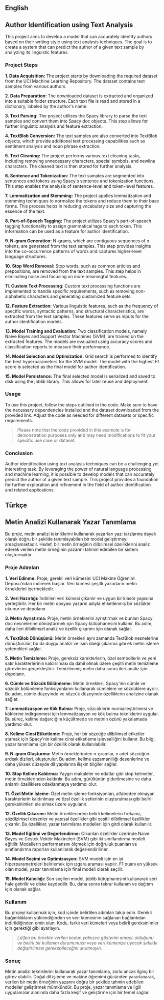 ## English
## Author Identification using Text Analysis
This project aims to develop a model that can accurately identify authors based on their writing style using text analysis techniques. The goal is to create a system that can predict the author of a given text sample by analyzing its linguistic features.

### Project Steps

**1. Data Acquisition:** The project starts by downloading the required dataset from the UCI Machine Learning Repository. The dataset contains text samples from various authors.

**2. Data Preparation:** The downloaded dataset is extracted and organized into a suitable folder structure. Each text file is read and stored in a dictionary, labeled by the author's name.

**3. Text Parsing:** The project utilizes the Spacy library to parse the text samples and convert them into Spacy doc objects. This step allows for further linguistic analysis and feature extraction.

**4. TextBlob Conversion:** The text samples are also converted into TextBlob objects, which provide additional text processing capabilities such as sentiment analysis and noun phrase extraction.

**5. Text Cleaning:** The project performs various text cleaning tasks, including removing unnecessary characters, special symbols, and newline characters. The cleaned text is then stored for further analysis.

**6. Sentence and Tokenization:** The text samples are segmented into sentences and tokens using Spacy's sentence and tokenization functions. This step enables the analysis of sentence-level and token-level features.

**7. Lemmatization and Stemming:** The project applies lemmatization and stemming techniques to normalize the tokens and reduce them to their base forms. This process helps in reducing vocabulary size and capturing the essence of the text.

**8. Part-of-Speech Tagging:** The project utilizes Spacy's part-of-speech tagging functionality to assign grammatical tags to each token. This information can be used as a feature for author identification.

**9. N-gram Generation:** N-grams, which are contiguous sequences of n tokens, are generated from the text samples. This step provides insights into the co-occurrence patterns of words and captures higher-level language structures.

**10. Stop Word Removal:** Stop words, such as common articles and prepositions, are removed from the text samples. This step helps in eliminating noise and focusing on more meaningful features.

**11. Custom Text Processing:** Custom text processing functions are implemented to handle specific requirements, such as removing non-alphabetic characters and generating customized feature sets.

**12. Feature Extraction:** Various linguistic features, such as the frequency of specific words, syntactic patterns, and structural characteristics, are extracted from the text samples. These features serve as inputs for the author identification models.

**13. Model Training and Evaluation:** Two classification models, namely Naive Bayes and Support Vector Machines (SVM), are trained on the extracted features. The models are evaluated using accuracy scores and classification reports to measure their performance.

**14. Model Selection and Optimization:** Grid search is performed to identify the best hyperparameters for the SVM model. The model with the highest F1 score is selected as the final model for author identification.

**15. Model Persistence:** The final selected model is serialized and saved to disk using the joblib library. This allows for later reuse and deployment.

### Usage
To use this project, follow the steps outlined in the code. Make sure to have the necessary dependencies installed and the dataset downloaded from the provided link. Adjust the code as needed for different datasets or specific requirements.

> Please note that the code provided in this example is for demonstration purposes only and may need modifications to fit your specific use case or dataset.

### Conclusion
Author identification using text analysis techniques can be a challenging yet interesting task. By leveraging the power of natural language processing and machine learning, it is possible to develop models that can accurately predict the author of a given text sample. This project provides a foundation for further exploration and refinement in the field of author identification and related applications.


## Türkçe
## Metin Analizi Kullanarak Yazar Tanımlama
Bu proje, metin analizi tekniklerini kullanarak yazarları yazı tarzlarına dayalı olarak doğru bir şekilde tanımlayabilen bir model geliştirmeyi amaçlamaktadır. Hedef, bir metin örneğinin dilbilimsel özelliklerini analiz ederek verilen metin örneğinin yazarını tahmin edebilen bir sistem oluşturmaktır.

### Proje Adımları

**1. Veri Edinme:** Proje, gerekli veri kümesini UCI Makine Öğrenimi Deposu'ndan indirerek başlar. Veri kümesi çeşitli yazarların metin örneklerini içermektedir.

**2. Veri Hazırlığı:** İndirilen veri kümesi çıkarılır ve uygun bir klasör yapısına yerleştirilir. Her bir metin dosyası yazarın adıyla etiketlenmiş bir sözlükte okunur ve depolanır.

**3. Metin Ayrıştırma:** Proje, metin örneklerini ayrıştırmak ve bunları Spacy doc nesnelerine dönüştürmek için Spacy kütüphanesini kullanır. Bu adım, daha ileri dilbilimsel analiz ve özellik çıkarımı için olanak sağlar.

**4. TextBlob Dönüşümü:** Metin örnekleri aynı zamanda TextBlob nesnelerine dönüştürülür, bu da duygu analizi ve isim öbeği çıkarma gibi ek metin işleme yetenekleri sağlar.

**5. Metin Temizleme:** Proje, gereksiz karakterlerin, özel sembollerin ve yeni satır karakterlerinin kaldırılması da dahil olmak üzere çeşitli metin temizleme görevlerini gerçekleştirir. Temizlenmiş metin daha sonra ileri analiz için depolanır.

**6. Cümle ve Sözcük Bölümleme:** Metin örnekleri, Spacy'nin cümle ve sözcük bölümleme fonksiyonlarını kullanarak cümlelere ve sözcüklere ayrılır. Bu adım, cümle düzeyinde ve sözcük düzeyinde özelliklerin analizine olanak sağlar.

**7. Lemmatizasyon ve Kök Bulma:** Proje, sözcüklerin normalleştirilmesi ve köklerine indirgenmesi için lemmatizasyon ve kök bulma tekniklerini uygular. Bu süreç, kelime dağarcığını küçültmede ve metnin özünü yakalamada yardımcı olur.

**8. Kelime Cinsi Etiketleme:** Proje, her bir sözcüğe dilbilimsel etiketler atamak için Spacy'nin kelime cinsi etiketleme işlevselliğini kullanır. Bu bilgi, yazar tanımlama için bir özellik olarak kullanılabilir.

**9. N-gram Oluşturma:** Metin örneklerinden n-gramlar, n adet sözcüğün ardışık dizileri, oluşturulur. Bu adım, kelime eşzamanlılığı desenlerine ve daha yüksek düzeyde dil yapılarına ilişkin bilgiler sağlar.

**10. Stop Kelime Kaldırma:** Yaygın makaleler ve edatlar gibi stop kelimeler, metin örneklerinden kaldırılır. Bu adım, gürültünün giderilmesine ve daha anlamlı özelliklere odaklanmaya yardımcı olur.

**11. Özel Metin İşleme:** Özel metin işleme fonksiyonları, alfabeden olmayan karakterlerin kaldırılması ve özel özellik setlerinin oluşturulması gibi belirli gereksinimleri ele almak üzere uygulanır.

**12. Özellik Çıkarımı:** Metin örneklerinden belirli kelimelerin frekansı, sözdizimsel desenler ve yapısal özellikler gibi çeşitli dilbilimsel özellikler çıkarılır. Bu özellikler, yazar tanımlama modelleri için girdi olarak kullanılır.

**13. Model Eğitimi ve Değerlendirme:** Çıkarılan özellikler üzerinde Naive Bayes ve Destek Vektör Makineleri (SVM) gibi iki sınıflandırma modeli eğitilir. Modellerin performansını ölçmek için doğruluk puanları ve sınıflandırma raporları kullanılarak değerlendirilirler.

**14. Model Seçimi ve Optimizasyon:** SVM modeli için en iyi hiperparametreleri belirlemek için ızgara araması yapılır. F1 puanı en yüksek olan model, yazar tanımlama için final modeli olarak seçilir.

**15. Model Kalıcılığı:** Son seçilen model, joblib kütüphanesini kullanarak seri hale getirilir ve diske kaydedilir. Bu, daha sonra tekrar kullanım ve dağıtım için olanak sağlar.

### Kullanım
Bu projeyi kullanmak için, kod içinde belirtilen adımları takip edin. Gerekli bağımlılıkların yüklendiğinden ve veri kümesinin sağlanan bağlantıdan indirildiğinden emin olun. Kodu, farklı veri kümeleri veya belirli gereksinimler için gerektiği gibi ayarlayın.

> *Lütfen bu örnekte verilen kodun yalnızca gösterim amaçlı olduğunu ve belirli bir kullanım durumunuza veya veri kümenize uyacak şekilde değiştirilmesi gerekebileceğini unutmayın.*

### Sonuç
Metin analizi tekniklerini kullanarak yazar tanımlama, zorlu ancak ilginç bir görev olabilir. Doğal dil işleme ve makine öğrenimi gücünden yararlanarak, verilen bir metin örneğinin yazarını doğru bir şekilde tahmin edebilen modeller geliştirmek mümkündür. Bu proje, yazar tanımlama ve ilgili uygulamalar alanında daha fazla keşif ve geliştirme için bir temel sağlar.
